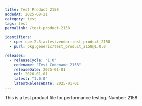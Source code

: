 ```yaml
---
title: Test Product 2158
addedAt: 2025-08-21
category: test
tags: test
permalink: /test-product-2158

identifiers:
  - cpe: cpe:2.3:a:testvendor:test_product_2158
  - purl: pkg:generic/test_product_2158@1.0.0

releases:
  - releaseCycle: "1.0"
    codename: "Test Codename 2158"
    releaseDate: 2025-01-01
    eol: 2026-01-01
    latest: "1.0.0"
    latestReleaseDate: 2025-01-01
---
```


This is a test product file for performance testing. Number: 2158
